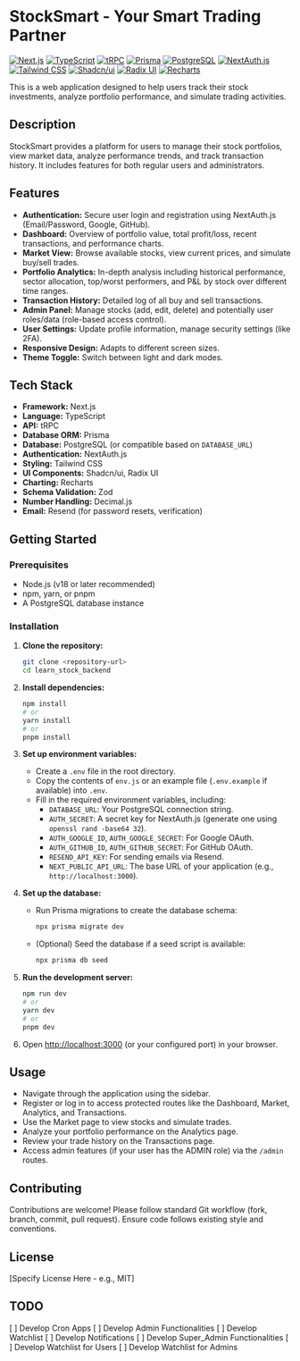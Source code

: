 # StockSmart - Your Smart Trading Partner

[![Next.js](https://img.shields.io/badge/Next.js-000000?style=for-the-badge&logo=nextdotjs&logoColor=white)](https://nextjs.org/)
[![TypeScript](https://img.shields.io/badge/TypeScript-3178C6?style=for-the-badge&logo=typescript&logoColor=white)](https://www.typescriptlang.org/)
[![tRPC](https://img.shields.io/badge/tRPC-2596BE?style=for-the-badge&logo=trpc&logoColor=white)](https://trpc.io/)
[![Prisma](https://img.shields.io/badge/Prisma-2D3748?style=for-the-badge&logo=prisma&logoColor=white)](https://www.prisma.io/)
[![PostgreSQL](https://img.shields.io/badge/PostgreSQL-4169E1?style=for-the-badge&logo=postgresql&logoColor=white)](https://www.postgresql.org/)
[![NextAuth.js](https://img.shields.io/badge/NextAuth.js-000000?style=for-the-badge&logo=nextdotjs&logoColor=white)](https://next-auth.js.org/)
[![Tailwind CSS](https://img.shields.io/badge/Tailwind_CSS-06B6D4?style=for-the-badge&logo=tailwindcss&logoColor=white)](https://tailwindcss.com/)
[![Shadcn/ui](https://img.shields.io/badge/Shadcn/ui-000000?style=for-the-badge&logo=shadcnui&logoColor=white)](https://ui.shadcn.com/)
[![Radix UI](https://img.shields.io/badge/Radix_UI-161618?style=for-the-badge&logo=radix-ui&logoColor=white)](https://www.radix-ui.com/)
[![Recharts](https://img.shields.io/badge/Recharts-8884d8?style=for-the-badge)](https://recharts.org/)

This is a web application designed to help users track their stock investments, analyze portfolio performance, and simulate trading activities.

## Description

StockSmart provides a platform for users to manage their stock portfolios, view market data, analyze performance trends, and track transaction history. It includes features for both regular users and administrators.

## Features

- **Authentication:** Secure user login and registration using NextAuth.js (Email/Password, Google, GitHub).
- **Dashboard:** Overview of portfolio value, total profit/loss, recent transactions, and performance charts.
- **Market View:** Browse available stocks, view current prices, and simulate buy/sell trades.
- **Portfolio Analytics:** In-depth analysis including historical performance, sector allocation, top/worst performers, and P&L by stock over different time ranges.
- **Transaction History:** Detailed log of all buy and sell transactions.
- **Admin Panel:** Manage stocks (add, edit, delete) and potentially user roles/data (role-based access control).
- **User Settings:** Update profile information, manage security settings (like 2FA).
- **Responsive Design:** Adapts to different screen sizes.
- **Theme Toggle:** Switch between light and dark modes.

## Tech Stack

- **Framework:** Next.js
- **Language:** TypeScript
- **API:** tRPC
- **Database ORM:** Prisma
- **Database:** PostgreSQL (or compatible based on `DATABASE_URL`)
- **Authentication:** NextAuth.js
- **Styling:** Tailwind CSS
- **UI Components:** Shadcn/ui, Radix UI
- **Charting:** Recharts
- **Schema Validation:** Zod
- **Number Handling:** Decimal.js
- **Email:** Resend (for password resets, verification)

## Getting Started

### Prerequisites

- Node.js (v18 or later recommended)
- npm, yarn, or pnpm
- A PostgreSQL database instance

### Installation

1.  **Clone the repository:**

    ```bash
    git clone <repository-url>
    cd learn_stock_backend
    ```

2.  **Install dependencies:**

    ```bash
    npm install
    # or
    yarn install
    # or
    pnpm install
    ```

3.  **Set up environment variables:**

    - Create a `.env` file in the root directory.
    - Copy the contents of `env.js` or an example file (`.env.example` if available) into `.env`.
    - Fill in the required environment variables, including:
      - `DATABASE_URL`: Your PostgreSQL connection string.
      - `AUTH_SECRET`: A secret key for NextAuth.js (generate one using `openssl rand -base64 32`).
      - `AUTH_GOOGLE_ID`, `AUTH_GOOGLE_SECRET`: For Google OAuth.
      - `AUTH_GITHUB_ID`, `AUTH_GITHUB_SECRET`: For GitHub OAuth.
      - `RESEND_API_KEY`: For sending emails via Resend.
      - `NEXT_PUBLIC_API_URL`: The base URL of your application (e.g., `http://localhost:3000`).

4.  **Set up the database:**

    - Run Prisma migrations to create the database schema:
      ```bash
      npx prisma migrate dev
      ```
    - (Optional) Seed the database if a seed script is available:
      ```bash
      npx prisma db seed
      ```

5.  **Run the development server:**

    ```bash
    npm run dev
    # or
    yarn dev
    # or
    pnpm dev
    ```

6.  Open [http://localhost:3000](http://localhost:3000) (or your configured port) in your browser.

## Usage

- Navigate through the application using the sidebar.
- Register or log in to access protected routes like the Dashboard, Market, Analytics, and Transactions.
- Use the Market page to view stocks and simulate trades.
- Analyze your portfolio performance on the Analytics page.
- Review your trade history on the Transactions page.
- Access admin features (if your user has the ADMIN role) via the `/admin` routes.

## Contributing

Contributions are welcome! Please follow standard Git workflow (fork, branch, commit, pull request). Ensure code follows existing style and conventions.

## License

[Specify License Here - e.g., MIT]

## TODO
[ ] Develop Cron Apps
[ ] Develop Admin Functionalities
[ ] Develop Watchlist
[ ] Develop Notifications
[ ] Develop Super_Admin Functionalities
[ ] Develop Watchlist for Users
[ ] Develop Watchlist for Admins